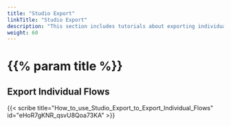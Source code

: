 ```yaml
---
title: "Studio Export"
linkTitle: "Studio Export"
description: "This section includes tutorials about exporting individual flows."
weight: 60
---
```


# {{% param title %}}

## Export Individual Flows

{{< scribe title="How_to_use_Studio_Export_to_Export_Individual_Flows" id="eHoR7gKNR_qsvU8Qoa73KA" >}}
